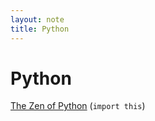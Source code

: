 ```yaml
---
layout: note
title: Python
---
```


# Python

[The Zen of Python](https://www.python.org/dev/peps/pep-0020/) (`import this`)

